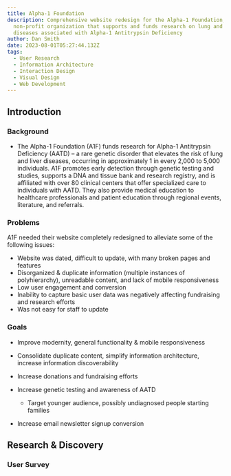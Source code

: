 ```yaml
---
title: Alpha-1 Foundation
description: Comprehensive website redesign for the Alpha-1 Foundation, a
  non-profit organization that supports and funds research on lung and liver
  diseases associated with Alpha-1 Antitrypsin Deficiency
author: Dan Smith
date: 2023-08-01T05:27:44.132Z
tags:
  - User Research
  - Information Architecture
  - Interaction Design
  - Visual Design
  - Web Development
---
```

## Introduction

### Background

* The Alpha-1 Foundation (A1F) funds research for Alpha-1 Antitrypsin Deficiency (AATD) – a rare genetic disorder that elevates the risk of lung and liver diseases, occurring in approximately 1 in every 2,000 to 5,000 individuals. A1F promotes early detection through genetic testing and studies, supports a DNA and tissue bank and research registry, and is affiliated with over 80 clinical centers that offer specialized care to individuals with AATD. They also provide medical education to healthcare professionals and patient education through regional events, literature, and referrals.

### Problems

A1F needed their website completely redesigned to alleviate some of the following issues:

* Website was dated, difficult to update, with many broken pages and features
* Disorganized & duplicate information (multiple instances of polyhierarchy), unreadable content, and lack of mobile responsiveness
* Low user engagement and conversion
* Inability to capture basic user data was negatively affecting fundraising and research efforts
* Was not easy for staff to update

### Goals

* Improve modernity, general functionality & mobile responsiveness
* Consolidate duplicate content, simplify information architecture, increase information discoverability
* Increase donations and fundraising efforts
* Increase genetic testing and awareness of AATD

  * Target younger audience, possibly undiagnosed people starting families
* Increase email newsletter signup conversion

## Research & Discovery

### User Survey